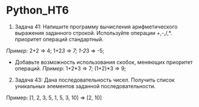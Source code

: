 # Python_HT6

1. Задача 41: Напишите программу вычисления арифметического выражения заданного строкой. Используйте операции +,-,/,*. приоритет операций стандартный.

*Пример:* 
2+2 => 4; 
1+2*3 => 7; 
1-2*3 => -5;

- Добавьте возможность использования скобок, меняющих приоритет операций.
    *Пример:* 
    1+2*3 => 7; 
    (1+2)*3 => 9;

2. Задача 43: Дана последовательность чисел. Получить список уникальных элементов заданной последовательности.

Пример:
[1, 2, 3, 5, 1, 5, 3, 10] => [2, 10]

